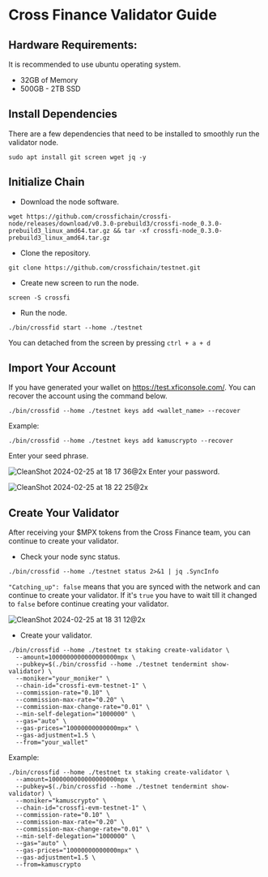 # Cross Finance Validator Guide

## Hardware Requirements:
It is recommended to use ubuntu operating system.
* 32GB of Memory
* 500GB - 2TB SSD

## Install Dependencies
There are a few dependencies that need to be installed to smoothly run the validator node.

```
sudo apt install git screen wget jq -y
```

## Initialize Chain
* Download the node software.
```
wget https://github.com/crossfichain/crossfi-node/releases/download/v0.3.0-prebuild3/crossfi-node_0.3.0-prebuild3_linux_amd64.tar.gz && tar -xf crossfi-node_0.3.0-prebuild3_linux_amd64.tar.gz
```
* Clone the repository.
```
git clone https://github.com/crossfichain/testnet.git
```
* Create new screen to run the node.
```
screen -S crossfi
```
* Run the node.
```
./bin/crossfid start --home ./testnet
```
You can detached from the screen by pressing `ctrl + a + d `

## Import Your Account
If you have generated your wallet on https://test.xficonsole.com/. You can recover the account using the command below.
```
./bin/crossfid --home ./testnet keys add <wallet_name> --recover
```
Example:
```
./bin/crossfid --home ./testnet keys add kamuscrypto --recover
```
Enter your seed phrase.

![CleanShot 2024-02-25 at 18 17 36@2x](https://github.com/Kamus-Crypto/Testnet/assets/77204008/30539d5d-f41a-4097-afb5-ec22d5435bdd)
Enter your password.

![CleanShot 2024-02-25 at 18 22 25@2x](https://github.com/Kamus-Crypto/Testnet/assets/77204008/151fdb41-862d-4862-943f-82e2564e3ccf)

## Create Your Validator
After receiving your $MPX tokens from the Cross Finance team, you can continue to create your validator.

* Check your node sync status.
```
./bin/crossfid --home ./testnet status 2>&1 | jq .SyncInfo
```

`"Catching_up": false` means that you are synced with the network and can continue to create your validator. If it's `true` you have to wait till it changed to `false` before continue creating your validator.

![CleanShot 2024-02-25 at 18 31 12@2x](https://github.com/Kamus-Crypto/Testnet/assets/77204008/da7f26b8-6f2a-472b-8ebe-7bf100f8d617)


* Create your validator.
```
./bin/crossfid --home ./testnet tx staking create-validator \
  --amount=1000000000000000000mpx \
  --pubkey=$(./bin/crossfid --home ./testnet tendermint show-validator) \
  --moniker="your_moniker" \
  --chain-id="crossfi-evm-testnet-1" \
  --commission-rate="0.10" \
  --commission-max-rate="0.20" \
  --commission-max-change-rate="0.01" \
  --min-self-delegation="1000000" \
  --gas="auto" \
  --gas-prices="10000000000000mpx" \
  --gas-adjustment=1.5 \
  --from="your_wallet"
```
Example:
```
./bin/crossfid --home ./testnet tx staking create-validator \
  --amount=1000000000000000000mpx \
  --pubkey=$(./bin/crossfid --home ./testnet tendermint show-validator) \
  --moniker="kamuscrypto" \
  --chain-id="crossfi-evm-testnet-1" \
  --commission-rate="0.10" \
  --commission-max-rate="0.20" \
  --commission-max-change-rate="0.01" \
  --min-self-delegation="1000000" \
  --gas="auto" \
  --gas-prices="10000000000000mpx" \
  --gas-adjustment=1.5 \
  --from=kamuscrypto
```
